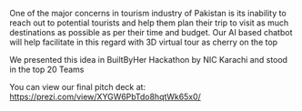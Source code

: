 One of the major concerns in tourism industry of Pakistan is its inability to reach out to potential tourists and help them plan their trip to visit as much destinations as possible as per their time and budget. Our AI based chatbot will help facilitate in this regard with 3D virtual tour as cherry on the top 

We presented this idea in BuiltByHer Hackathon by NIC Karachi and stood in the top 20 Teams

You can view our final pitch deck at: https://prezi.com/view/XYGW6PbTdo8hqtWk65x0/ 
